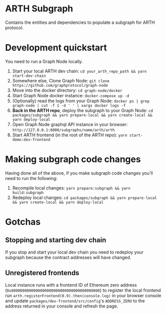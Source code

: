 # ARTH Subgraph

Contains the entities and dependencies to populate a subgraph for ARTH protocol.

# Development quickstart

You need to run a Graph Node locally.

1. Start your local ARTH dev chain: `cd your_arth_repo_path && yarn start-dev-chain`
2. Somewhere else, Clone Graph Node: `git clone https://github.com/graphprotocol/graph-node`
3. Move into the docker directory: `cd graph-node/docker`
4. Start Graph Node docker instance: `docker-compose up -d`
5. (Optionally) read the logs from your Graph Node: `docker ps | grep graph-node | cut -f 1 -d ' ' | xargs docker logs -f`
6. **Back in the ARTH repo**, deploy the subgraph to your Graph Node: `cd packages/subgraph && yarn prepare-local && yarn create-local && yarn deploy-local`
7. Open Graph Node graphql API instance in your browser: `http://127.0.0.1:8000/subgraphs/name/arth/arth`
8. Start ARTH frontend (in the root of the ARTH repo): `yarn start-demo:dev-frontend`

# Making subgraph code changes

Having done all of the above, if you make subgraph code changes you'll need to run the following:

1. Recompile local changes: `yarn prepare:subgraph && yarn build:subgraph`
2. Redeploy local changes: `cd packages/subgraph && yarn prepare-local && yarn create-local && yarn deploy-local`

# Gotchas

## Stopping and starting dev chain

If you stop and start your local dev chain you need to redeploy your subgraph because the contract addresses will have changed.

## Unregistered frontends

Local instance runs with a frontend ID of Ethereum zero address (`0x0000000000000000000000000000000000000000`) to register the local frontend run `arth.registerFrontend(0.9).then(console.log)` in your browser console and update `packages/dev-frontend/src/config`'s `ADDRESS_ZERO` to the address returned in your console and refresh the page.
